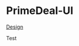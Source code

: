 # PrimeDeal-UI

[Design](https://discord.com/channels/864516501381316619/1064448707656958072/1202930471248601088)

Test
